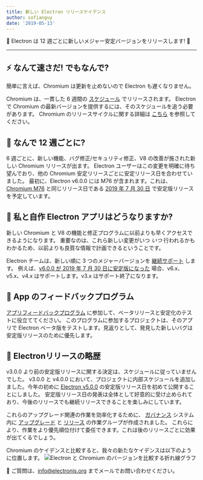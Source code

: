 ```yaml
---
title: 新しい Electron リリースケイデンス
author: sofianguy
date: '2019-05-13'
---
```


🎉 Electron は 12 週ごとに新しいメジャー安定バージョンをリリースします! 🎉

---

## ⚡️ なんて速さだ! でもなんで?

簡単に言えば、Chromium は更新を止めないので Electron も遅くなりません。

Chromium は、一貫した 6 週間の [スケジュール](https://www.chromium.org/developers/calendar) でリリースされます。 Electron で Chromium の最新バージョンを提供するには、そのスケジュールを追う必要があります。 Chromium のリリースサイクルに関する詳細は [こちら](https://chromium.googlesource.com/chromium/src/+/master/docs/process/release_cycle.md) を参照してください。

## 🚀 なんで 12 週ごとに?

6 週ごとに、新しい機能、バグ修正/セキュリティ修正、V8 の改善が施された新しい Chromium リリースが出ます。 Electron ユーザーはこの変更を明確に待ち望んでおり、他の Chromium 安定リリースごとに安定リリース日を合わせていました。 最初に、Electron v6.0.0 には M76 が含まれます。これは、[Chromium M76](https://www.chromestatus.com/features/schedule) と同じリリース日である [2019 年 7 月 30 日](https://electronjs.org/docs/tutorial/electron-timelines#600-release-schedule) で安定版リリースを予定しています。

## 🚧 私と自作 Electron アプリはどうなりますか?

新しい Chromium と V8 の機能と修正プログラムに以前よりも早くアクセスできるようになります。 重要なのは、これら新しい変更がいつ _いつ_ 行われるかもわかるため、以前よりも良質な情報で計画できるということです。

Electron チームは、新しい順に 3 つのメジャーバージョンを [継続サポート](https://electronjs.org/docs/tutorial/support#supported-versions) します。 例えば、[v6.0.0 が 2019 年 7 月 30 日に安定版になった](https://electronjs.org/docs/tutorial/electron-timelines#600-release-schedule) 場合、v6.x、v5.x、v4.x はサポートします。v3.x はサポート終了になります。

## 💬 App のフィードバックプログラム

[アプリフィードバックプログラム](https://electronjs.org/blog/app-feedback-program) に参加して、ベータリリースと安定化のテストに役立ててください。 このプログラムに参加するプロジェクトは、そのアプリで Electron ベータ版をテストします。見返りとして、発見した新しいバグは安定版リリースのために優先します。

## 📝 Electronリリースの略歴

v3.0.0 より前の安定版リリースに関する決定は、スケジュールに従っていませんでした。 v3.0.0 と v4.0.0 において、プロジェクトに内部スケジュールを追加しました。今年の初めに [Electron v5.0.0](https://electronjs.org/blog/electron-5-0-timeline) の安定版リリース日を初めて公開することにしました。 安定版リリース日の発表は全体として好意的に受け止められており、今後のリリースでも継続リリースできることを楽しみにしています。

これらのアップグレード関連の作業を効率化するために、 [ガバナンス](https://electronjs.org/blog/governance) システム内に [アップグレード](https://github.com/electron/governance/tree/master/wg-upgrades) と [リリース](https://github.com/electron/governance/tree/master/wg-releases) の作業グループが作成されました。 これらにより、作業をより優先順位付けて委任できます。これは後のリリースごとに効果が出てくるでしょう。

Chromium のケイデンスと比較すると、我々の新たなケイデンスは以下のように位置します。
<img alt="Electron と Chromium のバージョンを比較する折れ線グラフ" src="https://user-images.githubusercontent.com/2138661/57543187-86340700-7308-11e9-9745-a9371bb29275.png" />

📨 ご質問は、[info@electronjs.org](mailto:info@electronjs.org) までメールでお問い合わせください。
